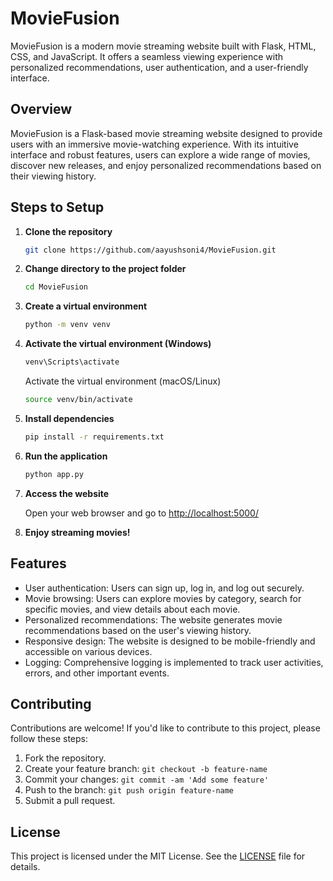 # MovieFusion

MovieFusion is a modern movie streaming website built with Flask, HTML, CSS, and JavaScript. It offers a seamless viewing experience with personalized recommendations, user authentication, and a user-friendly interface.

## Overview

MovieFusion is a Flask-based movie streaming website designed to provide users with an immersive movie-watching experience. With its intuitive interface and robust features, users can explore a wide range of movies, discover new releases, and enjoy personalized recommendations based on their viewing history.

## Steps to Setup

1. **Clone the repository**

   ```bash
   git clone https://github.com/aayushsoni4/MovieFusion.git
   ```

2. **Change directory to the project folder**

   ```bash
   cd MovieFusion
   ```

3. **Create a virtual environment**

   ```bash
   python -m venv venv
   ```

4. **Activate the virtual environment (Windows)**

   ```bash
   venv\Scripts\activate
   ```

   Activate the virtual environment (macOS/Linux)

   ```bash
   source venv/bin/activate
   ```

5. **Install dependencies**

   ```bash
   pip install -r requirements.txt
   ```

6. **Run the application**

   ```bash
   python app.py
   ```

7. **Access the website**

   Open your web browser and go to [http://localhost:5000/](http://localhost:5000/)

8. **Enjoy streaming movies!**

## Features

- User authentication: Users can sign up, log in, and log out securely.
- Movie browsing: Users can explore movies by category, search for specific movies, and view details about each movie.
- Personalized recommendations: The website generates movie recommendations based on the user's viewing history.
- Responsive design: The website is designed to be mobile-friendly and accessible on various devices.
- Logging: Comprehensive logging is implemented to track user activities, errors, and other important events.

## Contributing

Contributions are welcome! If you'd like to contribute to this project, please follow these steps:

1. Fork the repository.
2. Create your feature branch: `git checkout -b feature-name`
3. Commit your changes: `git commit -am 'Add some feature'`
4. Push to the branch: `git push origin feature-name`
5. Submit a pull request.

## License

This project is licensed under the MIT License. See the [LICENSE](LICENSE) file for details.
